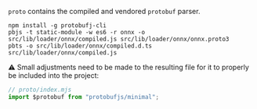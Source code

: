 `proto` contains the compiled and vendored `protobuf` parser.

```
npm install -g protobufj-cli
pbjs -t static-module -w es6 -r onnx -o src/lib/loader/onnx/compiled.js src/lib/loader/onnx/onnx.proto3
pbts -o src/lib/loader/onnx/compiled.d.ts src/lib/loader/onnx/compiled.js
```

:warning: Small adjustments need to be made to the resulting file for it to properly be included into the project:
```js
// proto/index.mjs
import $protobuf from "protobufjs/minimal";
```
